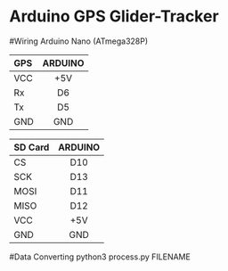 # Arduino GPS Glider-Tracker

#Wiring
Arduino Nano (ATmega328P)

| GPS   | ARDUINO   | 
| :---  |     :---: |
| VCC   | +5V       |
| Rx    | D6        |
| Tx    | D5        |
| GND   | GND       |

| SD Card   | ARDUINO   | 
| :---      |     :---: |
|  CS       | D10       |
| SCK       | D13       |
| MOSI      | D11       |
| MISO      | D12       |
| VCC       | +5V       |
| GND       | GND       |


#Data Converting
    python3 process.py FILENAME




